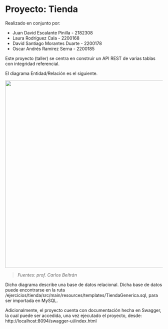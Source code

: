 # Proyecto: Tienda
Realizado en conjunto por:
- Juan David Escalante Pinilla - 2182308
- Laura Rodríguez Cala - 2200168
- David Santiago Morantes Duarte - 2200178
- Oscar Andrés Ramírez Serna - 2200185

Este proyecto (taller) se centra en construir un API REST de varias tablas con integridad referencial. 

El diagrama Entidad/Relación es el siguiente.

<image src="src/main/resources/static/TiendaDER.png" width=600></image>

> *Fuentes: prof. Carlos Beltrán*

Dicho diagrama describe una base de datos relacional. Dicha base de datos puede encontrarse en la ruta /ejercicios/tienda/src/main/resources/templates/TiendaGenerica.sql, para ser importada en MySQL.

Adicionalmente, el proyecto cuenta con documentación hecha en Swagger, la cual puede ser accedida, una vez ejecutado el proyecto, desde:
http://localhost:8094/swagger-ui/index.html
